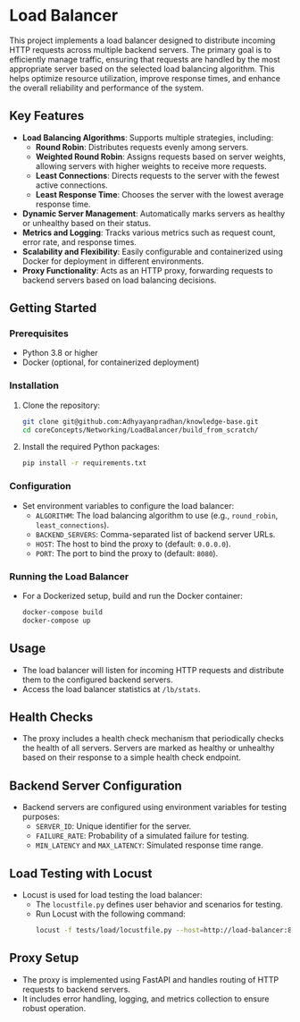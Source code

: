 # Load Balancer

This project implements a load balancer designed to distribute incoming HTTP requests across multiple backend servers. The primary goal is to efficiently manage traffic, ensuring that requests are handled by the most appropriate server based on the selected load balancing algorithm. This helps optimize resource utilization, improve response times, and enhance the overall reliability and performance of the system.

## Key Features

- **Load Balancing Algorithms**: Supports multiple strategies, including:
  - **Round Robin**: Distributes requests evenly among servers.
  - **Weighted Round Robin**: Assigns requests based on server weights, allowing servers with higher weights to receive more requests.
  - **Least Connections**: Directs requests to the server with the fewest active connections.
  - **Least Response Time**: Chooses the server with the lowest average response time.
- **Dynamic Server Management**: Automatically marks servers as healthy or unhealthy based on their status.
- **Metrics and Logging**: Tracks various metrics such as request count, error rate, and response times.
- **Scalability and Flexibility**: Easily configurable and containerized using Docker for deployment in different environments.
- **Proxy Functionality**: Acts as an HTTP proxy, forwarding requests to backend servers based on load balancing decisions.

## Getting Started

### Prerequisites

- Python 3.8 or higher
- Docker (optional, for containerized deployment)

### Installation

1. Clone the repository:

   ```bash
   git clone git@github.com:Adhyayanpradhan/knowledge-base.git
   cd coreConcepts/Networking/LoadBalancer/build_from_scratch/
   ```

2. Install the required Python packages:
   ```bash
   pip install -r requirements.txt
   ```

### Configuration

- Set environment variables to configure the load balancer:
  - `ALGORITHM`: The load balancing algorithm to use (e.g., `round_robin`, `least_connections`).
  - `BACKEND_SERVERS`: Comma-separated list of backend server URLs.
  - `HOST`: The host to bind the proxy to (default: `0.0.0.0`).
  - `PORT`: The port to bind the proxy to (default: `8080`).

### Running the Load Balancer

- For a Dockerized setup, build and run the Docker container:
  ```bash
  docker-compose build
  docker-compose up
  ```

## Usage

- The load balancer will listen for incoming HTTP requests and distribute them to the configured backend servers.
- Access the load balancer statistics at `/lb/stats`.

## Health Checks

- The proxy includes a health check mechanism that periodically checks the health of all servers. Servers are marked as healthy or unhealthy based on their response to a simple health check endpoint.

## Backend Server Configuration

- Backend servers are configured using environment variables for testing purposes:
  - `SERVER_ID`: Unique identifier for the server.
  - `FAILURE_RATE`: Probability of a simulated failure for testing.
  - `MIN_LATENCY` and `MAX_LATENCY`: Simulated response time range.

## Load Testing with Locust

- Locust is used for load testing the load balancer:
  - The `locustfile.py` defines user behavior and scenarios for testing.
  - Run Locust with the following command:
    ```bash
    locust -f tests/load/locustfile.py --host=http://load-balancer:8080
    ```

## Proxy Setup

- The proxy is implemented using FastAPI and handles routing of HTTP requests to backend servers.
- It includes error handling, logging, and metrics collection to ensure robust operation.
